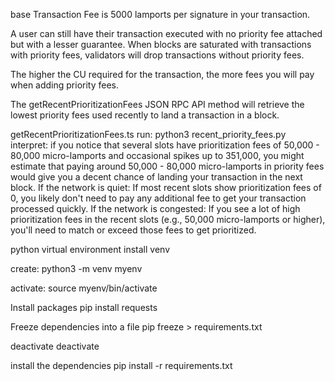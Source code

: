 base Transaction Fee is 5000 lamports per signature in your transaction.

A user can still have their transaction executed with no priority fee attached but with a lesser guarantee. When blocks are saturated with transactions with priority fees, validators will drop transactions without priority fees.

The higher the CU required for the transaction, the more fees you will pay when adding priority fees.

The getRecentPrioritizationFees JSON RPC API method will retrieve the lowest priority fees used recently to land a transaction in a block.

getRecentPrioritizationFees.ts
run: python3 recent_priority_fees.py
interpret: 
if you notice that several slots have prioritization fees of 50,000 - 80,000 micro-lamports and occasional spikes up to 351,000, you might estimate that paying around 50,000 - 80,000 micro-lamports in priority fees would give you a decent chance of landing your transaction in the next block.
If the network is quiet: If most recent slots show prioritization fees of 0, you likely don't need to pay any additional fee to get your transaction processed quickly.
If the network is congested: If you see a lot of high prioritization fees in the recent slots (e.g., 50,000 micro-lamports or higher), you'll need to match or exceed those fees to get prioritized.

python virtual environment
install venv

create:
python3 -m venv myenv

activate:
source myenv/bin/activate

Install packages
pip install requests

Freeze dependencies into a file
pip freeze > requirements.txt


deactivate
deactivate

install the dependencies
pip install -r requirements.txt

